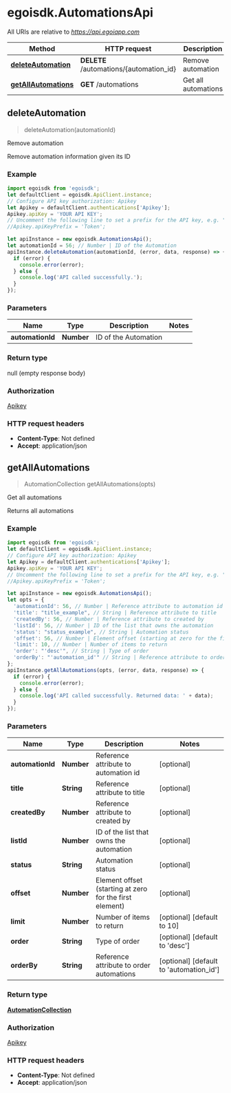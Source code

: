 # egoisdk.AutomationsApi

All URIs are relative to *https://api.egoiapp.com*

Method | HTTP request | Description
------------- | ------------- | -------------
[**deleteAutomation**](AutomationsApi.md#deleteAutomation) | **DELETE** /automations/{automation_id} | Remove automation
[**getAllAutomations**](AutomationsApi.md#getAllAutomations) | **GET** /automations | Get all automations



## deleteAutomation

> deleteAutomation(automationId)

Remove automation

Remove automation information given its ID

### Example

```javascript
import egoisdk from 'egoisdk';
let defaultClient = egoisdk.ApiClient.instance;
// Configure API key authorization: Apikey
let Apikey = defaultClient.authentications['Apikey'];
Apikey.apiKey = 'YOUR API KEY';
// Uncomment the following line to set a prefix for the API key, e.g. "Token" (defaults to null)
//Apikey.apiKeyPrefix = 'Token';

let apiInstance = new egoisdk.AutomationsApi();
let automationId = 56; // Number | ID of the Automation
apiInstance.deleteAutomation(automationId, (error, data, response) => {
  if (error) {
    console.error(error);
  } else {
    console.log('API called successfully.');
  }
});
```

### Parameters


Name | Type | Description  | Notes
------------- | ------------- | ------------- | -------------
 **automationId** | **Number**| ID of the Automation | 

### Return type

null (empty response body)

### Authorization

[Apikey](../README.md#Apikey)

### HTTP request headers

- **Content-Type**: Not defined
- **Accept**: application/json


## getAllAutomations

> AutomationCollection getAllAutomations(opts)

Get all automations

Returns all automations

### Example

```javascript
import egoisdk from 'egoisdk';
let defaultClient = egoisdk.ApiClient.instance;
// Configure API key authorization: Apikey
let Apikey = defaultClient.authentications['Apikey'];
Apikey.apiKey = 'YOUR API KEY';
// Uncomment the following line to set a prefix for the API key, e.g. "Token" (defaults to null)
//Apikey.apiKeyPrefix = 'Token';

let apiInstance = new egoisdk.AutomationsApi();
let opts = {
  'automationId': 56, // Number | Reference attribute to automation id
  'title': "title_example", // String | Reference attribute to title
  'createdBy': 56, // Number | Reference attribute to created by
  'listId': 56, // Number | ID of the list that owns the automation
  'status': "status_example", // String | Automation status
  'offset': 56, // Number | Element offset (starting at zero for the first element)
  'limit': 10, // Number | Number of items to return
  'order': "'desc'", // String | Type of order
  'orderBy': "'automation_id'" // String | Reference attribute to order automations
};
apiInstance.getAllAutomations(opts, (error, data, response) => {
  if (error) {
    console.error(error);
  } else {
    console.log('API called successfully. Returned data: ' + data);
  }
});
```

### Parameters


Name | Type | Description  | Notes
------------- | ------------- | ------------- | -------------
 **automationId** | **Number**| Reference attribute to automation id | [optional] 
 **title** | **String**| Reference attribute to title | [optional] 
 **createdBy** | **Number**| Reference attribute to created by | [optional] 
 **listId** | **Number**| ID of the list that owns the automation | [optional] 
 **status** | **String**| Automation status | [optional] 
 **offset** | **Number**| Element offset (starting at zero for the first element) | [optional] 
 **limit** | **Number**| Number of items to return | [optional] [default to 10]
 **order** | **String**| Type of order | [optional] [default to &#39;desc&#39;]
 **orderBy** | **String**| Reference attribute to order automations | [optional] [default to &#39;automation_id&#39;]

### Return type

[**AutomationCollection**](AutomationCollection.md)

### Authorization

[Apikey](../README.md#Apikey)

### HTTP request headers

- **Content-Type**: Not defined
- **Accept**: application/json

